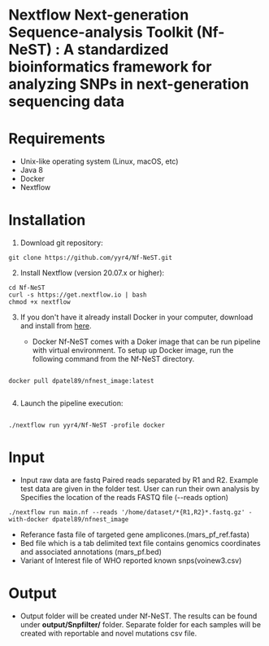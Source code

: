 # Nextflow Next-generation Sequence-analysis Toolkit (Nf-NeST) : A standardized bioinformatics framework for analyzing SNPs in next-generation sequencing data


# Requirements
- Unix-like operating system (Linux, macOS, etc)
- Java 8
- Docker
- Nextflow

# Installation

1. Download git repository:

```
git clone https://github.com/yyr4/Nf-NeST.git

```
2. Install Nextflow (version 20.07.x or higher):

```
cd Nf-NeST
curl -s https://get.nextflow.io | bash
chmod +x nextflow

```
3. If you don't have it already install Docker in your computer, download and install from [here](https://docs.docker.com/).  

     - Docker Nf-NeST comes with a Doker image that can be run pipeline with virtual environment. To setup up Docker image, run the following command from the Nf-NeST directory.

```

docker pull dpatel89/nfnest_image:latest
 
```
4. Launch the pipeline execution:

```

./nextflow run yyr4/Nf-NeST -profile docker

```

# Input

- Input raw data are fastq Paired reads separated by R1 and R2. Example test data are given in the folder test. User can run their own analysis by Specifies the location of the  reads FASTQ file (--reads option)
  
```
./nextflow run main.nf --reads '/home/dataset/*{R1,R2}*.fastq.gz' -with-docker dpatel89/nfnest_image

```
- Referance fasta file of targeted gene amplicones.(mars_pf_ref.fasta)
- Bed file which is a tab delimited text file contains genomics coordinates and associated annotations (mars_pf.bed)
- Variant of Interest file of WHO reported known snps(voinew3.csv)


# Output

- Output folder will be created under Nf-NeST. The results can be found under **output/Snpfilter/** folder. Separate folder for each samples will be created with reportable and novel mutations csv file.  

